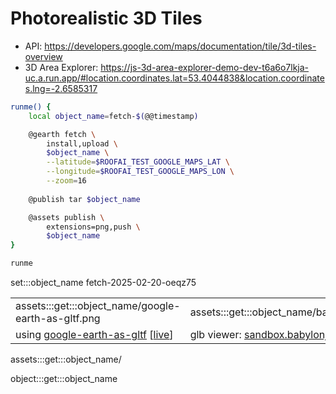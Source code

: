# Photorealistic 3D Tiles

- API: https://developers.google.com/maps/documentation/tile/3d-tiles-overview
- 3D Area Explorer: https://js-3d-area-explorer-demo-dev-t6a6o7lkja-uc.a.run.app/#location.coordinates.lat=53.4044838&location.coordinates.lng=-2.6585317


```bash
runme() {
    local object_name=fetch-$(@@timestamp)

    @gearth fetch \
        install,upload \
        $object_name \
        --latitude=$ROOFAI_TEST_GOOGLE_MAPS_LAT \
        --longitude=$ROOFAI_TEST_GOOGLE_MAPS_LON \
        --zoom=16
    
    @publish tar $object_name

    @assets publish \
        extensions=png,push \
        $object_name
}

runme
```

set:::object_name fetch-2025-02-20-oeqz75

| | |
|-|-|
| assets:::get:::object_name/google-earth-as-gltf.png | assets:::get:::object_name/babylonjs.png |
| using [google-earth-as-gltf](https://github.com/kamangir/google-earth-as-gltf/tree/main/simple-node-example) [[live](https://kamangir.github.io/google-earth-as-gltf/)] | glb viewer: [sandbox.babylonjs.com](https://sandbox.babylonjs.com/) |

assets:::get:::object_name/

object:::get:::object_name